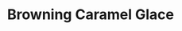 ---
title: Browning Caramel Glace
price: $31.98
description: Integer tincidunt ante vel ipsum. Praesent blandit lacinia erat. Vestibulum sed magna at nunc commodo placerat.
image: https://dummyimage.com/100x250.png/cc0000/ffffff
---